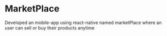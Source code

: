 # MarketPlace

Developed an mobile-app using react-native named marketPlace where an user can sell or buy their products anytime
